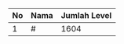 | No | Nama            | Jumlah Level |
|----|-----------------|--------------|
| 1  | #    |    1604        |
